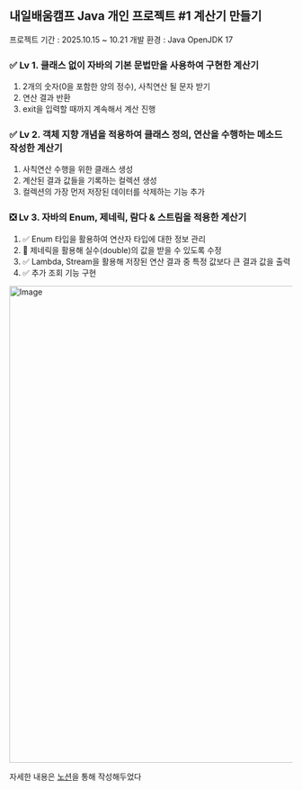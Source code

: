 ## 내일배움캠프 Java 개인 프로젝트 #1 계산기 만들기

프로젝트 기간 : 2025.10.15 ~ 10.21
개발 환경 : Java OpenJDK 17

### ✅ Lv 1. 클래스 없이 자바의 기본 문법만을 사용하여 구현한 계산기
1. 2개의 숫자(0을 포함한 양의 정수), 사칙연산 될 문자 받기
2. 연산 결과 반환
3. exit을 입력할 때까지 계속해서 계산 진행

### ✅ Lv 2. 객체 지향 개념을 적용하여 클래스 정의, 연산을 수행하는 메소드 작성한 계산기
1. 사칙연산 수행을 위한 클래스 생성
2. 계산된 결과 값들을 기록하는 컬렉션 생성
3. 컬렉션의 가장 먼저 저장된 데이터를 삭제하는 기능 추가

### ❎ Lv 3. 자바의 Enum, 제네릭, 람다 & 스트림을 적용한 계산기
1. ✅ Enum 타입을 활용하여 연산자 타입에 대한 정보 관리
2. 🔄 제네릭을 활용해 실수(double)의 값을 받을 수 있도록 수정
3. ✅ Lambda, Stream을 활용해 저장된 연산 결과 중 특정 값보다 큰 결과 값을 출력
4. ✅ 추가 조회 기능 구현

<img width="731" height="847" alt="Image" src="https://github.com/user-attachments/assets/c4042cad-12e4-4914-ba5b-44035b6239dc" />

자세한 내용은 [노션](https://road-cartoon-1a1.notion.site/28c1d6e7a68c80b2a4ace5a8988a9875?source=copy_link)을 통해 작성해두었다
